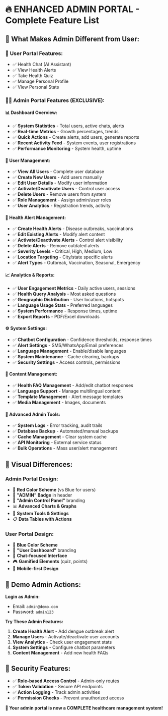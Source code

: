 # 🔥 **ENHANCED ADMIN PORTAL - Complete Feature List**

## 🎯 **What Makes Admin Different from User:**

### 👤 **User Portal Features:**
- ✅ Health Chat (AI Assistant)
- ✅ View Health Alerts
- ✅ Take Health Quiz
- ✅ Manage Personal Profile
- ✅ View Personal Stats

### 👨💼 **Admin Portal Features (EXCLUSIVE):**

#### 📊 **Dashboard Overview:**
- ✅ **System Statistics** - Total users, active chats, alerts
- ✅ **Real-time Metrics** - Growth percentages, trends
- ✅ **Quick Actions** - Create alerts, add users, generate reports
- ✅ **Recent Activity Feed** - System events, user registrations
- ✅ **Performance Monitoring** - System health, uptime

#### 👥 **User Management:**
- ✅ **View All Users** - Complete user database
- ✅ **Create New Users** - Add users manually
- ✅ **Edit User Details** - Modify user information
- ✅ **Activate/Deactivate Users** - Control user access
- ✅ **Delete Users** - Remove users from system
- ✅ **Role Management** - Assign admin/user roles
- ✅ **User Analytics** - Registration trends, activity

#### 🚨 **Health Alert Management:**
- ✅ **Create Health Alerts** - Disease outbreaks, vaccinations
- ✅ **Edit Existing Alerts** - Modify alert content
- ✅ **Activate/Deactivate Alerts** - Control alert visibility
- ✅ **Delete Alerts** - Remove outdated alerts
- ✅ **Severity Levels** - Critical, High, Medium, Low
- ✅ **Location Targeting** - City/state specific alerts
- ✅ **Alert Types** - Outbreak, Vaccination, Seasonal, Emergency

#### 📈 **Analytics & Reports:**
- ✅ **User Engagement Metrics** - Daily active users, sessions
- ✅ **Health Query Analysis** - Most asked questions
- ✅ **Geographic Distribution** - User locations, hotspots
- ✅ **Language Usage Stats** - Preferred languages
- ✅ **System Performance** - Response times, uptime
- ✅ **Export Reports** - PDF/Excel downloads

#### ⚙️ **System Settings:**
- ✅ **Chatbot Configuration** - Confidence thresholds, response times
- ✅ **Alert Settings** - SMS/WhatsApp/Email preferences
- ✅ **Language Management** - Enable/disable languages
- ✅ **System Maintenance** - Cache clearing, backups
- ✅ **Security Settings** - Access controls, permissions

#### 📝 **Content Management:**
- ✅ **Health FAQ Management** - Add/edit chatbot responses
- ✅ **Language Support** - Manage multilingual content
- ✅ **Template Management** - Alert message templates
- ✅ **Media Management** - Images, documents

#### 🔧 **Advanced Admin Tools:**
- ✅ **System Logs** - Error tracking, audit trails
- ✅ **Database Backup** - Automated/manual backups
- ✅ **Cache Management** - Clear system cache
- ✅ **API Monitoring** - External service status
- ✅ **Bulk Operations** - Mass user/alert management

## 🎨 **Visual Differences:**

### **Admin Portal Design:**
- 🔴 **Red Color Scheme** (vs Blue for users)
- 👑 **"ADMIN" Badge** in header
- 🏢 **"Admin Control Panel"** branding
- 📊 **Advanced Charts & Graphs**
- 🔧 **System Tools & Settings**
- 📋 **Data Tables with Actions**

### **User Portal Design:**
- 🔵 **Blue Color Scheme**
- 👤 **"User Dashboard"** branding
- 💬 **Chat-focused Interface**
- 🎮 **Gamified Elements** (quiz, points)
- 📱 **Mobile-first Design**

## 🚀 **Demo Admin Actions:**

**Login as Admin:**
- Email: `admin@demo.com`
- Password: `admin123`

**Try These Admin Features:**
1. **Create Health Alert** - Add dengue outbreak alert
2. **Manage Users** - Activate/deactivate user accounts
3. **View Analytics** - Check user engagement stats
4. **System Settings** - Configure chatbot parameters
5. **Content Management** - Add new health FAQs

## 🔐 **Security Features:**
- ✅ **Role-based Access Control** - Admin-only routes
- ✅ **Token Validation** - Secure API endpoints
- ✅ **Action Logging** - Track admin activities
- ✅ **Permission Checks** - Prevent unauthorized access

**🎉 Your admin portal is now a COMPLETE healthcare management system!**
